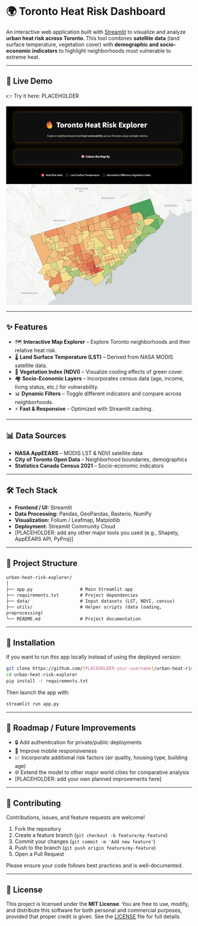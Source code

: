# 🌍 Toronto Heat Risk Dashboard

An interactive web application built with [Streamlit](https://streamlit.io/) to visualize and analyze **urban heat risk across Toronto**.
This tool combines **satellite data** (land surface temperature, vegetation cover) with **demographic and socio-economic indicators** to highlight neighborhoods most vulnerable to extreme heat.

---

## 🚀 Live Demo

👉 Try it here: PLACEHOLDER

![App Screenshot](data/processed/app-screenshot.jpg)

---

## ✨ Features

- 🗺️ **Interactive Map Explorer** – Explore Toronto neighborhoods and their relative heat risk.
- 🌡️ **Land Surface Temperature (LST)** – Derived from NASA MODIS satellite data.
- 🌿 **Vegetation Index (NDVI)** – Visualize cooling effects of green cover.
- 🏘️ **Socio-Economic Layers** – Incorporates census data (age, income, living status, etc.) for vulnerability.
- 📊 **Dynamic Filters** – Toggle different indicators and compare across neighborhoods.
- ⚡ **Fast & Responsive** – Optimized with Streamlit caching.

---

## 📊 Data Sources

- **NASA AppEEARS** – MODIS LST & NDVI satellite data
- **City of Toronto Open Data** – Neighborhood boundaries, demographics
- **Statistics Canada Census 2021** – Socio-economic indicators

---

## 🛠️ Tech Stack

- **Frontend / UI:** Streamlit
- **Data Processing:** Pandas, GeoPandas, Rasterio, NumPy
- **Visualization:** Folium / Leafmap, Matplotlib
- **Deployment:** Streamlit Community Cloud
- [PLACEHOLDER: add any other major tools you used (e.g., Shapely, AppEEARS API, PyProj)]

---

## 📂 Project Structure

```plaintext
urban-heat-risk-explorer/
│
├── app.py                  # Main Streamlit app
├── requirements.txt        # Project dependencies
├── data/                   # Input datasets (LST, NDVI, census)
├── utils/                  # Helper scripts (data loading, preprocessing)
└── README.md               # Project documentation
```

---

## 🔧 Installation

If you want to run this app locally instead of using the deployed version:

```bash
git clone https://github.com/[PLACEHOLDER:your-username]/urban-heat-risk-explorer.git
cd urban-heat-risk-explorer
pip install -r requirements.txt
```

Then launch the app with:

```bash
streamlit run app.py
```

---

## 📌 Roadmap / Future Improvements

- 🔒 Add authentication for private/public deployments
- 📱 Improve mobile responsiveness
- 📈 Incorporate additional risk factors (air quality, housing type, building age)
- 🌐 Extend the model to other major world cities for comparative analysis
- [PLACEHOLDER: add your own planned improvements here]

---

## 🤝 Contributing

Contributions, issues, and feature requests are welcome!

1. Fork the repository
2. Create a feature branch (`git checkout -b feature/my-feature`)
3. Commit your changes (`git commit -m 'Add new feature'`)
4. Push to the branch (`git push origin feature/my-feature`)
5. Open a Pull Request

Please ensure your code follows best practices and is well-documented.

---

## 📄 License

This project is licensed under the **MIT License**.
You are free to use, modify, and distribute this software for both personal and commercial purposes, provided that proper credit is given. See the [LICENSE](LICENSE) file for full details.
